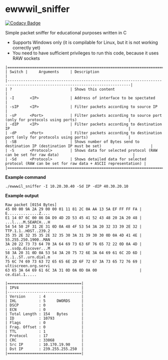 # ewwwil_sniffer

[![Codacy Badge](https://api.codacy.com/project/badge/Grade/0a994432c7e14beea278c267a3108bbe)](https://app.codacy.com/manual/Petr-Hric/ewwwil_sniffer?utm_source=github.com&utm_medium=referral&utm_content=Petr-Hric/ewwwil_sniffer&utm_campaign=Badge_Grade_Dashboard)

Simple packet sniffer for educational purposes written in C
- Supports Windows only (it is compilable for Linux, but it is not working correctly yet)
- You need to have sufficient privileges to run this code, because it uses RAW sockets

```text
|=============================================================================================================================|
| Switch |     Arguments     | Description                                                                                    |
|-----------------------------------------------------------------------------------------------------------------------------|
| ?                          | Shows this content                                                                             |
| -I       <IP>              | Address of interface to be spectated                                                           |
| -sIP     <IP>              | Filter packets according to source IP                                                          |
| -sP      <Port>            | Filter packets according to source port (only for protocols using ports)                       |
| -dIP     <IP>              | Filter packets according to destination IP                                                     |
| -dP      <Port>            | Filter packets according to destination port (only for protocols using ports)                  |
| -SB                        | Shows number of Bytes send to destination IP (destination IP must be set)                      |
| -S       <Protocol>        | Shows data for selected protocol (RAW can be set for raw data)                                 |
| -Sd      <Protocol>        | Shows detailed data for selected protocol (RAW can be set for raw data + ASCII representation) |
|=============================================================================================================================|
```

**Example command**
```text
./ewwwil_sniffer -I 10.20.30.40 -Sd IP -dIP 40.30.20.10
```

**Example output**
```text
Raw packet [0154 Bytes]
45 00 00 9A 2A 29 00 00 01 11 81 2C 0A AA 13 5A EF FF FF FA | E..............Z....
E1 14 07 6C 00 86 DA D9 4D 2D 53 45 41 52 43 48 20 2A 20 48 | ...l....M.SEARCH...H
54 54 50 2F 31 2E 31 0D 0A 48 4F 53 54 3A 20 32 33 39 2E 32 | TTP.1.1..HOST..239.2
35 35 2E 32 35 35 2E 32 35 30 3A 31 39 30 30 0D 0A 4D 41 4E | 55.255.250.1900..MAN
3A 20 22 73 73 64 70 3A 64 69 73 63 6F 76 65 72 22 0D 0A 4D | ...ssdp.discover...M
58 3A 20 31 0D 0A 53 54 3A 20 75 72 6E 3A 64 69 61 6C 2D 6D | X..1..ST..urn.dial.m
75 6C 74 69 73 63 72 65 65 6E 2D 6F 72 67 3A 73 65 72 76 69 | ultiscreen.org.servi
63 65 3A 64 69 61 6C 3A 31 0D 0A 0D 0A 00                   | ce.dial.1.....

|=================================|
| IPV4                            |
|---------------------------------|
| Version      : 4                |
| IHL          : 5     DWORDS     |
| DSCP         : 0                |
| ECN          : 0                |
| Total Length : 154   Bytes      |
| ID           : 10793            |
| Flags        : 0                |
| Frag. Offset : 0                |
| TTL          : 1                |
| Protocol     : 17               |
| CRC          : 33068            |
| Src IP       : 10.170.19.90     |
| Dst IP       : 239.255.255.250  |
|=================================|
```
